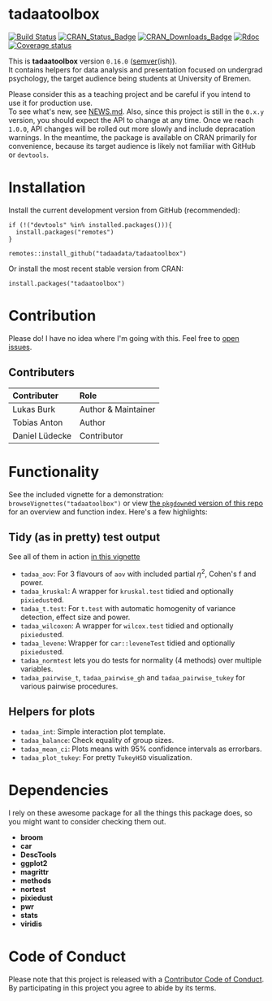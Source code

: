 
<!-- README.md is generated from README.Rmd. Please edit that file -->
tadaatoolbox
============

[![Build Status](https://travis-ci.org/tadaadata/tadaatoolbox.svg)](https://travis-ci.org/tadaadata/tadaatoolbox) [![CRAN\_Status\_Badge](https://www.r-pkg.org/badges/version-ago/tadaatoolbox)](https://cran.r-project.org/package=tadaatoolbox) [![CRAN\_Downloads\_Badge](https://cranlogs.r-pkg.org/badges/tadaatoolbox)](https://cran.r-project.org/package=tadaatoolbox) [![Rdoc](http://www.rdocumentation.org/badges/version/tadaatoolbox)](http://www.rdocumentation.org/packages/tadaatoolbox) [![Coverage status](https://codecov.io/gh/tadaadata/tadaatoolbox/branch/master/graph/badge.svg)](https://codecov.io/github/tadaadata/tadaatoolbox?branch=master)

This is **tadaatoolbox** version `0.16.0` ([semver](http://semver.org/)(ish)).<br /> It contains helpers for data analysis and presentation focused on undergrad psychology, the target audience being students at University of Bremen.

Please consider this as a teaching project and be careful if you intend to use it for production use.<br /> To see what's new, see [NEWS.md](https://github.com/tadaadata/tadaatoolbox/blob/master/NEWS.md).
Also, since this project is still in the `0.x.y` version, you should expect the API to change at any time. Once we reach `1.0.0`, API changes will be rolled out more slowly and include depracation warnings. In the meantime, the package is available on CRAN primarily for convenience, because its target audience is likely not familiar with GitHub or `devtools`.

Installation
============

Install the current development version from GitHub (recommended):

    if (!("devtools" %in% installed.packages())){
      install.packages("remotes")
    }

    remotes::install_github("tadaadata/tadaatoolbox")

Or install the most recent stable version from CRAN:

    install.packages("tadaatoolbox")

Contribution
============

Please do! I have no idea where I'm going with this. Feel free to [open issues](https://github.com/tadaadata/tadaatoolbox/issues).

Contributers
------------

| Contributer    | Role                |
|:---------------|:--------------------|
| Lukas Burk     | Author & Maintainer |
| Tobias Anton   | Author              |
| Daniel Lüdecke | Contributor         |

Functionality
=============

See the included vignette for a demonstration: `browseVignettes("tadaatoolbox")` or view [the `pkgdown`ed version of this repo](http://tadaatoolbox.tadaa-data.de/) for an overview and function index.
Here's a few highlights:

Tidy (as in pretty) test output
-------------------------------

See all of them in action [in this vignette](http://tadaatoolbox.tadaa-data.de/articles/test_output.html)

-   `tadaa_aov`: For 3 flavours of `aov` with included partial *η*<sup>2</sup>, Cohen's f and power.
-   `tadaa_kruskal`: A wrapper for `kruskal.test` tidied and optionally `pixiedust`ed.
-   `tadaa_t.test`: For `t.test` with automatic homogenity of variance detection, effect size and power.
-   `tadaa_wilcoxon`: A wrapper for `wilcox.test` tidied and optionally `pixiedust`ed.
-   `tadaa_levene`: Wrapper for `car::leveneTest` tidied and optionally `pixiedust`ed.
-   `tadaa_normtest` lets you do tests for normality (4 methods) over multiple variables.
-   `tadaa_pairwise_t`, `tadaa_pairwise_gh` and `tadaa_pairwise_tukey` for various pairwise procedures.

Helpers for plots
-----------------

-   `tadaa_int`: Simple interaction plot template.
-   `tadaa_balance`: Check equality of group sizes.
-   `tadaa_mean_ci`: Plots means with 95% confidence intervals as errorbars.
-   `tadaa_plot_tukey`: For pretty `TukeyHSD` visualization.

Dependencies
============

I rely on these awesome package for all the things this package does, so you might want to consider checking them out.

-   **broom**
-   **car**
-   **DescTools**
-   **ggplot2**
-   **magrittr**
-   **methods**
-   **nortest**
-   **pixiedust**
-   **pwr**
-   **stats**
-   **viridis**

Code of Conduct
===============

Please note that this project is released with a [Contributor Code of Conduct](CONDUCT.md). By participating in this project you agree to abide by its terms.
